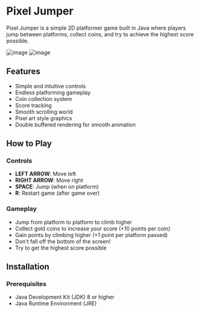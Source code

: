 # Pixel Jumper

Pixel Jumper is a simple 2D platformer game built in Java where players jump between platforms, collect coins, and try to achieve the highest score possible.


![image](https://github.com/user-attachments/assets/b8f9a5ba-0054-409b-a36c-9c06272ded0c)
![image](https://github.com/user-attachments/assets/e851ad50-6676-4e74-a3ae-939c35bc686b)


## Features

- Simple and intuitive controls
- Endless platforming gameplay
- Coin collection system
- Score tracking
- Smooth scrolling world
- Pixel art style graphics
- Double buffered rendering for smooth animation

## How to Play

### Controls
- **LEFT ARROW**: Move left
- **RIGHT ARROW**: Move right
- **SPACE**: Jump (when on platform)
- **R**: Restart game (after game over)

### Gameplay
- Jump from platform to platform to climb higher
- Collect gold coins to increase your score (+10 points per coin)
- Gain points by climbing higher (+1 point per platform passed)
- Don't fall off the bottom of the screen!
- Try to get the highest score possible

## Installation

### Prerequisites
- Java Development Kit (JDK) 8 or higher
- Java Runtime Environment (JRE)
